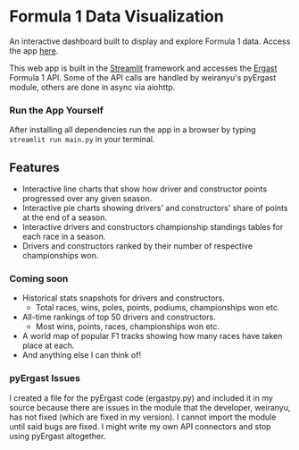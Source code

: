 # Formula 1 Data Visualization
An interactive dashboard built to display and explore Formula 1 data. Access the app [here](https://share.streamlit.io/adenhaus/f1-data-viz/main/main.py).

This web app is built in the [Streamlit](https://streamlit.io) framework and accesses the [Ergast](http://ergast.com/mrd/) Formula 1 API. Some of the API calls are handled by weiranyu's pyErgast module, others are done in async via aiohttp.

### Run the App Yourself
After installing all dependencies run the app in a browser by typing `streamlit run main.py` in your terminal.

## Features
- Interactive line charts that show how driver and constructor points progressed over any given season.
- Interactive pie charts showing drivers' and constructors' share of points at the end of a season.
- Interactive drivers and constructors championship standings tables for each race in a season.
- Drivers and constructors ranked by their number of respective championships won.

### Coming soon
- Historical stats snapshots for drivers and constructors.
  - Total races, wins, poles, points, podiums, championships won etc.
- All-time rankings of top 50 drivers and constructors.
  - Most wins, points, races, championships won etc.
- A world map of popular F1 tracks showing how many races have taken place at each.
- And anything else I can think of!

### pyErgast Issues
I created a file for the pyErgast code (ergastpy.py) and included it in my source because there are issues in the module that the developer, weiranyu, has not fixed (which are fixed in my version). I cannot import the module until said bugs are fixed. I might write my own API connectors and stop using pyErgast altogether.
